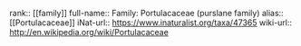 

rank:: [[family]]
full-name:: Family: Portulacaceae (purslane family)
alias:: [[Portulacaceae]]
iNat-url:: https://www.inaturalist.org/taxa/47365
wiki-url:: http://en.wikipedia.org/wiki/Portulacaceae